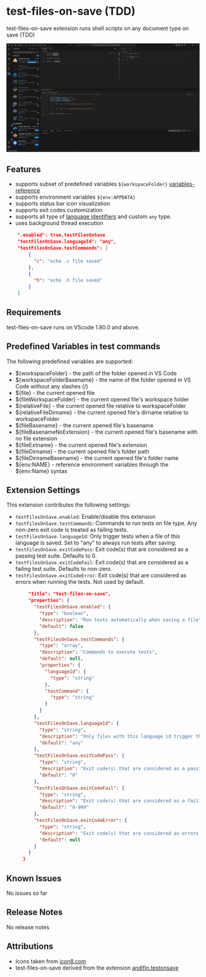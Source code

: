 # test-files-on-save (TDD)

test-files-on-save extension runs shell scripts on any document type on save (TDD)

![image](./images/ss.png)

## Features

* supports subset of predefined variables `${workspaceFolder}` [variables-reference](https://code.visualstudio.com/docs/editor/variables-reference)
* supports environment variables `${env:APPDATA}`
* supports status bar icon visualization
* supports exit codes customization
* supports all type of [language identifiers](https://code.visualstudio.com/docs/languages/identifiers) and custom `any` type.
* uses background thread execution

```json
    ".enabled": true,testFilesOnSave
    "testFilesOnSave.languageId": "any",
    "testFilesOnSave.testCommands": [
        {
          "c": "echo .c file saved"
        },
        {
          "h": "echo .h file saved"
        }
    ]
```

## Requirements

test-files-on-save runs on VScode 1.80.0 and above.

## Predefined Variables in test commands

The following predefined variables are supported:

* ${workspaceFolder} - the path of the folder opened in VS Code
* ${workspaceFolderBasename} - the name of the folder opened in VS Code without any slashes (/)
* ${file} - the current opened file
* ${fileWorkspaceFolder} - the current opened file's workspace folder
* ${relativeFile} - the current opened file relative to workspaceFolder
* ${relativeFileDirname} - the current opened file's dirname relative to workspaceFolder
* ${fileBasename} - the current opened file's basename
* ${fileBasenameNoExtension} - the current opened file's basename with no file extension
* ${fileExtname} - the current opened file's extension
* ${fileDirname} - the current opened file's folder path
* ${fileDirnameBasename} - the current opened file's folder name
* ${env:NAME} - reference environment variables through the ${env:Name} syntax

## Extension Settings

This extension contributes the following settings:

* `testFilesOnSave.enabled`: Enable/disable this extension
* `testFilesOnSave.testCommands`: Commands to run tests on file type. Any non-zero exit code is treated as failing tests.
* `testFilesOnSave.languageId`: Only trigger tests when a file of this language is saved. Set to "any" to always run tests after saving.
* `testFilesOnSave.exitCodePass`: Exit code(s) that are considered as a passing test suite. Defaults to 0.
* `testFilesOnSave.exitCodeFail`: Exit code(s) that are considered as a failing test suite. Defaults to non-zero.
* `testFilesOnSave.exitCodeError`: Exit code(s) that are considered as errors when running the tests. Not used by default.

```json
        "title": "test-files-on-save",
        "properties": {
          "testFilesOnSave.enabled": {
            "type": "boolean",
            "description": "Run tests automatically when saving a file",
            "default": false
          },
          "testFilesOnSave.testCommands": {
            "type": "array",
            "description": "Commands to execute tests",
            "default": null,
            "properties": {
              "languageId": {
                "type": "string"
              },
              "testCommand": {
                "type": "string"
              }
            }
          },
          "testFilesOnSave.languageId": {
            "type": "string",
            "description": "Only files with this language id trigger the test command. Use 'any' to trigger independent of the language.",
            "default": "any"
          },
          "testFilesOnSave.exitCodePass": {
            "type": "string",
            "description": "Exit code(s) that are considered as a passing test suite. Defaults to 0. Separate multiple exit codes by comma. You can also use ranges. Example: '0,1,2-4'",
            "default": "0"
          },
          "testFilesOnSave.exitCodeFail": {
            "type": "string",
            "description": "Exit code(s) that are considered as a failing test suite. Defaults to 0-999. Separate multiple exit codes by comma. You can also use ranges. Example: '0,1,2-4'",
            "default": "0-999"
          },
          "testFilesOnSave.exitCodeError": {
            "type": "string",
            "description": "Exit code(s) that are considered as errors when running the tests. Not used by default. Separate multiple exit codes by comma. You can also use ranges. Example: '0,1,2-4'",
            "default": null
          }
        }
      }
```
## Known Issues

No issues so far

## Release Notes

No release notes

## Attributions

* Icons taken from [icon8.com](https://icons8.com/icons/set/test)
* test-files-on-save derived from the extension [andifin.testonsave](https://marketplace.visualstudio.com/items/andifin.testonsave)
